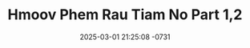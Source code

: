---
layout: movie-video-data
date: 2025-03-01 21:25:08 -0731
categories: movie

# Site Attributes
title: "Hmoov Phem Rau Tiam No Part 1,2"
permalink: "/movie/Hmoov_Phem_Rau_Tiam_No_Part_1,2"

# Movie Attributes
synopsis: ""
producer: "Vam Tsheej Yaj, Song Thao"
director: "Vam Tsheej Yaj, Txhaj Hawj"
writer: "Vam Tsheej Yaj"
video_link: "https://youtu.be/0vspGS9HMxU?si=WIoZll4YPwcaQwk4"
genre: "Romance Drama"
year: "2010"
release_type: "DVD"
storage: "Center for Hmong Studies"
thumbnail: "/assets/images/movie_thumbnails/Hmoov Phem Rau Tiam No Part 1,2.jpeg"
publishing_company: "Vam Tsheej Production"

# Sequels + Parts
base_movie: ""
total_parts: 
sequel: ""

# Movie Cast
cast:
#VALUE!
---